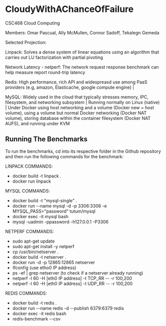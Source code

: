 # CloudyWithAChanceOfFailure
CSC468 Cloud Computing

Members: Omar Pascual, Ally McMullen, Connor Sadoff, Tekalegn Gemeda


Selected Projection:

Linpack: Solves a dense system of linear equations using an algorithm that carries out LU factorization with partial pivoting

Network Latency - netperf: The network request response benchmark can help measure report round-trip latency

Redis: High performance, rich API and widespreasd use among PaaS providers (e.g, amazon, Elasticache, google compute engine) |

MySQL: Widely used in the cloud that typically stresses memory, IPC, filesystem, and networking subsystem | Running normally on Linux (native) | Under Docker using host networking and a volume (Docker new = host volume), using a volume but normal Docker networking (Docker NAT volume), storing database within the container filesystem (Docker NAT AUFS), and running under KVM




## Running The Benchmarks
To run the benchmarks, cd into its respective folder in the Github repository and then run the following commands for the benchmark: 




LINPACK COMMANDS:
- docker build -t linpack .
- docker run linpack


MYSQL COMMANDS:
- docker build -t "mysql-single" .
- docker run --name mysql -d -p 3306:3306 -e MYSQL_PASS="password" tutum/mysql
- docker exec -it mysql bash
- mysql -uadmin -ppassword -h127.0.0.1 -P3306


NETPERF COMMANDS:
- sudo apt-get update
- sudo apt-get install -y netperf
- cp /usr/bin/netserver .
- docker build -t netserver .
- docker run -d -p 12865:12865 netserver
- Ifconfig (use etho0 IP address)
- ps -ef | grep netserver (to check if a netserver already running)
- netperf -l 60 -H [eth0 IP address] -t TCP_RR -- -r 100,200
- netperf -l 60 -H [eth0 IP address] -t UDP_RR -- -r 100,200


REDIS COMMANDS:
 - docker build -t redis .
 - docker run --name redis -d --publish 6379:6379 redis
 - docker exec -it redis bash
 - redis-benchmark --csv
 
